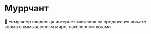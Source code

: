 # Муррчант
🎩 симулятор владельца интернет-магазина по продаже кошачьего корма в вымышленном мире, населенном котами.
